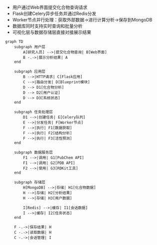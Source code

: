 
* 用户通过Web界面提交化合物查询请求
* Flask创建Celery异步任务并通过Redis分发
* Worker节点并行处理：获取外部数据→进行计算分析→保存到MongoDB
* 数据库同时支持实时查询和批量分析
* 可视化层与数据存储层直接对接展示结果

```mermaid
graph TD
    subgraph 用户层
        A[研究人员] -->|提交化合物查询| B[Web界面]
        B -.->|展示分析结果| A
    end

    subgraph 应用层
        B -->|HTTP请求| C[Flask应用]
        C -->|路由分发| D[Blueprint模块]
        D --> D1[化合物分析]
        D --> D2[用户认证]
        D --> D3[系统状态]
    end

    subgraph 任务处理层
        D1 -->|创建任务| E[Celery队列]
        E -->|分发任务| F[Worker节点]
        F -->|执行| F1[数据获取]
        F -->|执行| F2[结构分析]
        F -->|执行| F3[活性预测]
    end

    subgraph 数据服务层
        F1 -->|调用| G1[PubChem API]
        F1 -->|调用| G2[PDB API]
        F2 -->|使用| G3[RDKit工具]
    end

    subgraph 存储层
        H[MongoDB] -->|存储| H1[化合物数据]
        H -->|存储| H2[分析结果]
        H -->|存储| H3[用户数据]
        
        I[Redis] -->|缓存| I1[会话数据]
        I -->|缓存| I2[任务状态]
    end

    F -.->|保存结果| H
    C -.->|读取数据| H
    C -.->|会话管理| I
```
